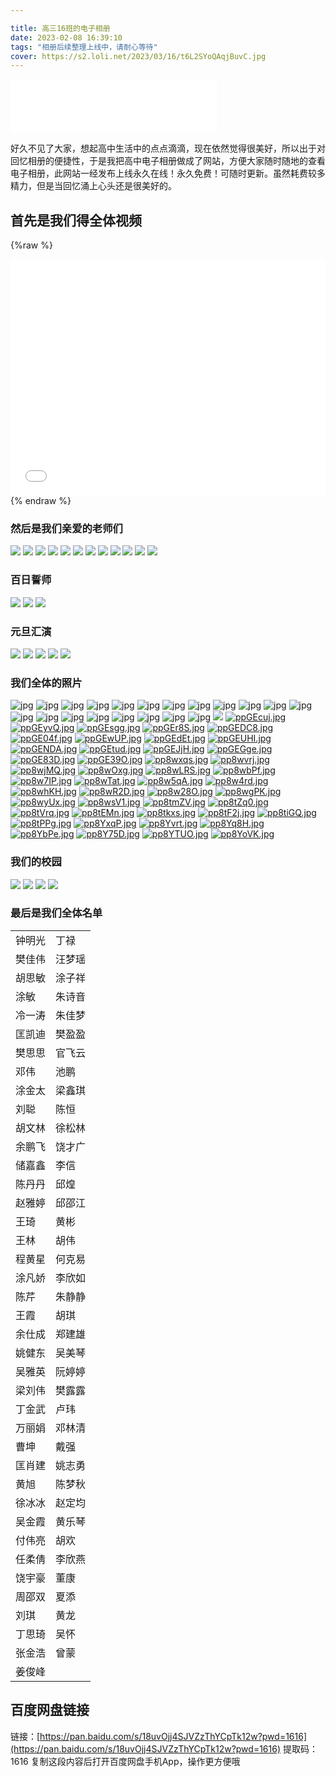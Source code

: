 ```yaml
---

title: 高三16班的电子相册
date: 2023-02-08 16:39:10
tags: "相册后续整理上线中，请耐心等待"
cover: https://s2.loli.net/2023/03/16/t6L2SYoQAqjBuvC.jpg
---
```


<iframe frameborder="no" border="0" marginwidth="0" marginheight="0" width=330 height=86 src="//music.163.com/outchain/player?type=2&id=5240550&auto=1&height=66"></iframe>

好久不见了大家，想起高中生活中的点点滴滴，现在依然觉得很美好，所以出于对回忆相册的便捷性，于是我把高中电子相册做成了网站，方便大家随时随地的查看电子相册，此网站一经发布上线永久在线！永久免费！可随时更新。虽然耗费较多精力，但是当回忆涌上心头还是很美好的。

## 首先是我们得全体视频

{%raw %}

<div style="position: relative; width:100%; height: 0; padding-bottom:75%; "><iframe src="//player.bilibili.com/player.html?aid=864055119&bvid=BV1Z54y1P7Az&cid=998414853&page=1" scrolling="no" border="0" frameborder="no" framespacing="0" allowfullscreen="true"
style="position: absolute; width: 100%; height: 100%; left: 0; top: 0;"></iframe></div>
{% endraw %}

### 然后是我们亲爱的老师们
![](https://s2.loli.net/2023/03/16/IDNlHBjtiQ36Xwp.jpg)
![](https://s2.loli.net/2023/03/16/DiG2Ja6s37myZkC.jpg)
![](https://s2.loli.net/2023/03/16/rXqV4vd5LYj7myE.jpg)
![](https://s2.loli.net/2023/03/16/rXqV4vd5LYj7myE.jpg)
![](https://s2.loli.net/2023/03/16/uoHkEOdRBnwNqjs.jpg)
![](https://s2.loli.net/2023/03/16/uoHkEOdRBnwNqjs.jpg)
![](https://s2.loli.net/2023/03/16/ZQJRdltrh3mNTHY.jpg)
![](https://s2.loli.net/2023/03/16/NZXT4VlBHDxWnyh.jpg)
![](https://s2.loli.net/2023/03/16/rKTp8ejzOEIt2LW.jpg)
![](https://s2.loli.net/2023/03/16/k9FN41lqVTH7d3Z.jpg)
![](https://s2.loli.net/2023/03/16/6VhtRSf5aKkBcFT.jpg)
![](https://s2.loli.net/2023/03/16/ntdz82xirI4OvT6.jpg)
### 百日誓师
![](https://s2.loli.net/2023/03/17/YskKLDArNZ5XIOU.jpg)
![](https://s2.loli.net/2023/03/17/gSt4LyNpkqVMzjB.jpg)
![](https://s2.loli.net/2023/03/17/tlsRmqFXxg17yHk.jpg)
### 元旦汇演
![](https://imgse.com/i/ppt68mV)
![](https://imgse.com/i/ppt6ckD)
![](https://imgse.com/i/ppt6GwT)
![](https://imgse.com/i/ppt6tkF)
![](https://imgse.com/i/ppt61O0)


### 我们全体的照片
![jpg](https://s2.loli.net/2023/03/17/yj5aXPY174swRLW.jpg)
![jpg](https://s2.loli.net/2023/03/17/s7HpB5R6VgGhF4D.jpg)
![jpg](https://s2.loli.net/2023/03/17/2V6EXFPr8wtGvLS.jpg)
![jpg](https://s2.loli.net/2023/03/17/ISLXz9dYTEmj5bV.jpg)
![jpg](https://s2.loli.net/2023/03/17/nHzlY14paG7LDcN.jpg)
![jpg](https://s2.loli.net/2023/03/17/OSRY3grMPHANclh.jpg)
![jpg](https://s2.loli.net/2023/03/17/TBH5V7Kib2hsDyw.jpg)
![jpg](https://s2.loli.net/2023/03/17/bwQ7OYSmen2ZyMN.jpg)
![jpg](https://s2.loli.net/2023/03/17/OEh2cZArY3RFLBw.jpg)
![jpg](https://s2.loli.net/2023/03/17/o8xl3ctGkQmVpKA.jpg)
![jpg](https://s2.loli.net/2023/03/17/NWbAmhniqwaoHFf.jpg)
![jpg](https://s2.loli.net/2023/03/17/LHx18gQutcdmyKU.jpg)
![jpg](https://s2.loli.net/2023/03/17/LmlioKedNSItMw3.jpg)
![jpg](https://s2.loli.net/2023/03/17/R61AiVrDeMwq4zE.jpg)
![jpg](https://s2.loli.net/2023/03/17/oR1LYnxagjUDZti.jpg)
![jpg](https://s2.loli.net/2023/03/17/14AUZXkzmQ6dxBM.jpg)
![jpg](https://s2.loli.net/2023/03/17/KiQGaLOse8ZfH4P.jpg)
![jpg](https://s2.loli.net/2023/03/17/nKWUDzXkCeBsb3I.jpg)
![jpg](https://s2.loli.net/2023/03/17/rvOqMKxRufoUG1h.jpg)
![jpg](https://s2.loli.net/2023/03/17/yj5aXPY174swRLW.jpg)
![](https://s1.ax1x.com/2023/03/17/ppGEcuj.jpg)
[![ppGEcuj.jpg](https://s1.ax1x.com/2023/03/17/ppGEcuj.jpg)](https://imgse.com/i/ppGEcuj)
[![ppGEyvQ.jpg](https://s1.ax1x.com/2023/03/17/ppGEyvQ.jpg)](https://imgse.com/i/ppGEyvQ)
[![ppGEsgg.jpg](https://s1.ax1x.com/2023/03/17/ppGEsgg.jpg)](https://imgse.com/i/ppGEsgg)
[![ppGEr8S.jpg](https://s1.ax1x.com/2023/03/17/ppGEr8S.jpg)](https://imgse.com/i/ppGEr8S)
[![ppGEDC8.jpg](https://s1.ax1x.com/2023/03/17/ppGEDC8.jpg)](https://imgse.com/i/ppGEDC8)
[![ppGE04f.jpg](https://s1.ax1x.com/2023/03/17/ppGE04f.jpg)](https://imgse.com/i/ppGE04f)
[![ppGEwUP.jpg](https://s1.ax1x.com/2023/03/17/ppGEwUP.jpg)](https://imgse.com/i/ppGEwUP)
[![ppGEdEt.jpg](https://s1.ax1x.com/2023/03/17/ppGEdEt.jpg)](https://imgse.com/i/ppGEdEt)
[![ppGEUHI.jpg](https://s1.ax1x.com/2023/03/17/ppGEUHI.jpg)](https://imgse.com/i/ppGEUHI)
[![ppGENDA.jpg](https://s1.ax1x.com/2023/03/17/ppGENDA.jpg)](https://imgse.com/i/ppGENDA)
[![ppGEtud.jpg](https://s1.ax1x.com/2023/03/17/ppGEtud.jpg)](https://imgse.com/i/ppGEtud)
[![ppGEJjH.jpg](https://s1.ax1x.com/2023/03/17/ppGEJjH.jpg)](https://imgse.com/i/ppGEJjH)
[![ppGEGge.jpg](https://s1.ax1x.com/2023/03/17/ppGEGge.jpg)](https://imgse.com/i/ppGEGge)
[![ppGE83D.jpg](https://s1.ax1x.com/2023/03/17/ppGE83D.jpg)](https://imgse.com/i/ppGE83D)
[![ppGE39O.jpg](https://s1.ax1x.com/2023/03/17/ppGE39O.jpg)](https://imgse.com/i/ppGE39O)
[![pp8wxqs.jpg](https://s1.ax1x.com/2023/03/16/pp8wxqs.jpg)](https://imgse.com/i/pp8wxqs)
[![pp8wvrj.jpg](https://s1.ax1x.com/2023/03/16/pp8wvrj.jpg)](https://imgse.com/i/pp8wvrj)
[![pp8wjMQ.jpg](https://s1.ax1x.com/2023/03/16/pp8wjMQ.jpg)](https://imgse.com/i/pp8wjMQ)
[![pp8wOxg.jpg](https://s1.ax1x.com/2023/03/16/pp8wOxg.jpg)](https://imgse.com/i/pp8wOxg)
[![pp8wLRS.jpg](https://s1.ax1x.com/2023/03/16/pp8wLRS.jpg)](https://imgse.com/i/pp8wLRS)
[![pp8wbPf.jpg](https://s1.ax1x.com/2023/03/16/pp8wbPf.jpg)](https://imgse.com/i/pp8wbPf)
[![pp8w7IP.jpg](https://s1.ax1x.com/2023/03/16/pp8w7IP.jpg)](https://imgse.com/i/pp8w7IP)
[![pp8wTat.jpg](https://s1.ax1x.com/2023/03/16/pp8wTat.jpg)](https://imgse.com/i/pp8wTat)
[![pp8w5qA.jpg](https://s1.ax1x.com/2023/03/16/pp8w5qA.jpg)](https://imgse.com/i/pp8w5qA)
[![pp8w4rd.jpg](https://s1.ax1x.com/2023/03/16/pp8w4rd.jpg)](https://imgse.com/i/pp8w4rd)
[![pp8whKH.jpg](https://s1.ax1x.com/2023/03/16/pp8whKH.jpg)](https://imgse.com/i/pp8whKH)
[![pp8wR2D.jpg](https://s1.ax1x.com/2023/03/16/pp8wR2D.jpg)](https://imgse.com/i/pp8wR2D)
[![pp8w28O.jpg](https://s1.ax1x.com/2023/03/16/pp8w28O.jpg)](https://imgse.com/i/pp8w28O)
[![pp8wgPK.jpg](https://s1.ax1x.com/2023/03/16/pp8wgPK.jpg)](https://imgse.com/i/pp8wgPK)
[![pp8wyUx.jpg](https://s1.ax1x.com/2023/03/16/pp8wyUx.jpg)](https://imgse.com/i/pp8wyUx)
[![pp8wsV1.jpg](https://s1.ax1x.com/2023/03/16/pp8wsV1.jpg)](https://imgse.com/i/pp8wsV1)
[![pp8tmZV.jpg](https://s1.ax1x.com/2023/03/16/pp8tmZV.jpg)](https://imgse.com/i/pp8tmZV)
[![pp8tZq0.jpg](https://s1.ax1x.com/2023/03/16/pp8tZq0.jpg)](https://imgse.com/i/pp8tZq0)
[![pp8tVrq.jpg](https://s1.ax1x.com/2023/03/16/pp8tVrq.jpg)](https://imgse.com/i/pp8tVrq)
[![pp8tEMn.jpg](https://s1.ax1x.com/2023/03/16/pp8tEMn.jpg)](https://imgse.com/i/pp8tEMn)
[![pp8tkxs.jpg](https://s1.ax1x.com/2023/03/16/pp8tkxs.jpg)](https://imgse.com/i/pp8tkxs)
[![pp8tF2j.jpg](https://s1.ax1x.com/2023/03/16/pp8tF2j.jpg)](https://imgse.com/i/pp8tF2j)
[![pp8tiGQ.jpg](https://s1.ax1x.com/2023/03/16/pp8tiGQ.jpg)](https://imgse.com/i/pp8tiGQ)
[![pp8tPPg.jpg](https://s1.ax1x.com/2023/03/16/pp8tPPg.jpg)](https://imgse.com/i/pp8tPPg)
[![pp8YxqP.jpg](https://s1.ax1x.com/2023/03/16/pp8YxqP.jpg)](https://imgse.com/i/pp8YxqP)
[![pp8Yvrt.jpg](https://s1.ax1x.com/2023/03/16/pp8Yvrt.jpg)](https://imgse.com/i/pp8Yvrt)
[![pp8Yq8H.jpg](https://s1.ax1x.com/2023/03/16/pp8Yq8H.jpg)](https://imgse.com/i/pp8Yq8H)
[![pp8YbPe.jpg](https://s1.ax1x.com/2023/03/16/pp8YbPe.jpg)](https://imgse.com/i/pp8YbPe)
[![pp8Y75D.jpg](https://s1.ax1x.com/2023/03/16/pp8Y75D.jpg)](https://imgse.com/i/pp8Y75D)
[![pp8YTUO.jpg](https://s1.ax1x.com/2023/03/16/pp8YTUO.jpg)](https://imgse.com/i/pp8YTUO)
[![pp8YoVK.jpg](https://s1.ax1x.com/2023/03/16/pp8YoVK.jpg)](https://imgse.com/i/pp8YoVK)

### 我们的校园

![](https://s2.loli.net/2023/03/16/rLXDSgkVadUItPF.jpg)
![](https://s2.loli.net/2023/03/16/xtuK6X5sh1P4BaQ.jpg)
![](https://s2.loli.net/2023/03/16/t6L2SYoQAqjBuvC.jpg)
![](https://s2.loli.net/2023/03/17/RtabAwUq1Co7gdV.jpg)

### 最后是我们全体名单
|     |     |
|-----| --- |
| 钟明光 | 丁禄  |
| 樊佳伟 | 汪梦瑶 |
| 胡思敏 | 涂子祥 |
| 涂敏  | 朱诗音 |
| 冷一涛 | 朱佳梦 |
| 匡凯迪 | 樊盈盈 |
| 樊思思 | 官飞云 |
| 邓伟  | 池鹏  |
| 涂金太 | 梁鑫琪 |
| 刘聪  | 陈恒  |
| 胡文林 | 徐松林 |
| 余鹏飞 | 饶才广 |
| 储嘉鑫 | 李信  |
| 陈丹丹 | 邱煌  |
| 赵雅婷 | 邱邵江 |
| 王琦  | 黄彬  |
| 王林  | 胡伟  |
| 程黄星 | 何克易 |
| 涂凡娇 | 李欣如 |
| 陈芹  | 朱静静 |
| 王霞  | 胡琪  |
| 余仕成 | 郑建雄 |
| 姚健东 | 吴美琴 |
| 吴雅英 | 阮婷婷 |
| 梁刘伟 | 樊露露 |
| 丁金武 | 卢玮  |
| 万丽娟 | 邓林清 |
| 曹坤  | 戴强  |
| 匡肖建 | 姚志勇 |
| 黄旭  | 陈梦秋 |
| 徐冰冰 | 赵定均 |
| 吴金霞 | 黄乐琴 |
| 付伟亮 | 胡欢  |
| 任柔倩 | 李欣燕 |
| 饶宇豪 | 董康  |
| 周邵双 | 夏添  |
| 刘琪  | 黄龙  |
| 丁思琦 | 吴怀  |
| 张金浩 | 曾蒙  |
| 姜俊峰 |     |

## 百度网盘链接

链接：[https://pan.baidu.com/s/18uvOjj4SJVZzThYCpTk12w?pwd=1616](https://pan.baidu.com/s/18uvOjj4SJVZzThYCpTk12w?pwd=1616)
提取码：1616
复制这段内容后打开百度网盘手机App，操作更方便哦
